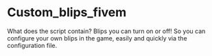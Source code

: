 # Custom_blips_fivem
What does the script contain? Blips you can turn on or off! So you can configure your own blips in the game, easily and quickly via the configuration file.
